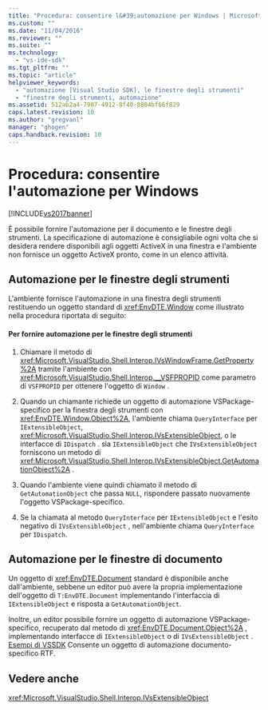 ```yaml
---
title: "Procedura: consentire l&#39;automazione per Windows | Microsoft Docs"
ms.custom: ""
ms.date: "11/04/2016"
ms.reviewer: ""
ms.suite: ""
ms.technology: 
  - "vs-ide-sdk"
ms.tgt_pltfrm: ""
ms.topic: "article"
helpviewer_keywords: 
  - "automazione [Visual Studio SDK], le finestre degli strumenti"
  - "finestre degli strumenti, automazione"
ms.assetid: 512ab2a4-7987-4912-8f40-8804bf66f829
caps.latest.revision: 10
ms.author: "gregvanl"
manager: "ghogen"
caps.handback.revision: 10
---
```

# Procedura: consentire l&#39;automazione per Windows
[!INCLUDE[vs2017banner](../../code-quality/includes/vs2017banner.md)]

È possibile fornire l'automazione per il documento e le finestre degli strumenti.  La specificazione di automazione è consigliabile ogni volta che si desidera rendere disponibili agli oggetti ActiveX in una finestra e l'ambiente non fornisce un oggetto ActiveX pronto, come in un elenco attività.  
  
## Automazione per le finestre degli strumenti  
 L'ambiente fornisce l'automazione in una finestra degli strumenti restituendo un oggetto standard di <xref:EnvDTE.Window> come illustrato nella procedura riportata di seguito:  
  
#### Per fornire automazione per le finestre degli strumenti  
  
1.  Chiamare il metodo di <xref:Microsoft.VisualStudio.Shell.Interop.IVsWindowFrame.GetProperty%2A> tramite l'ambiente con <xref:Microsoft.VisualStudio.Shell.Interop.__VSFPROPID> come parametro di `VSFPROPID` per ottenere l'oggetto di `Window` .  
  
2.  Quando un chiamante richiede un oggetto di automazione VSPackage\-specifico per la finestra degli strumenti con <xref:EnvDTE.Window.Object%2A>, l'ambiente chiama `QueryInterface` per `IExtensibleObject`, <xref:Microsoft.VisualStudio.Shell.Interop.IVsExtensibleObject>, o le interfacce di `IDispatch` .  sia `IExtensibleObject` che `IVsExtensibleObject` forniscono un metodo di <xref:Microsoft.VisualStudio.Shell.Interop.IVsExtensibleObject.GetAutomationObject%2A> .  
  
3.  Quando l'ambiente viene quindi chiamato il metodo di `GetAutomationObject` che passa `NULL`, rispondere passato nuovamente l'oggetto VSPackage\-specifico.  
  
4.  Se la chiamata al metodo `QueryInterface` per `IExtensibleObject` e l'esito negativo di `IVsExtensibleObject` , nell'ambiente chiama `QueryInterface` per `IDispatch`.  
  
## Automazione per le finestre di documento  
 Un oggetto di <xref:EnvDTE.Document> standard è disponibile anche dall'ambiente, sebbene un editor può avere la propria implementazione dell'oggetto di `T:EnvDTE.Document` implementando l'interfaccia di `IExtensibleObject` e risposta a `GetAutomationObject`.  
  
 Inoltre, un editor possibile fornire un oggetto di automazione VSPackage\-specifico, recuperato dal metodo di <xref:EnvDTE.Document.Object%2A> , implementando interfacce di `IExtensibleObject` o di `IVsExtensibleObject` .  [Esempi di VSSDK](../../misc/vssdk-samples.md) Consente un oggetto di automazione documento\-specifico RTF.  
  
## Vedere anche  
 <xref:Microsoft.VisualStudio.Shell.Interop.IVsExtensibleObject>
